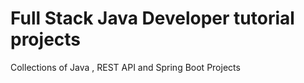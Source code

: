 # Full Stack Java Developer tutorial projects
  Collections of Java , REST API and Spring Boot Projects
